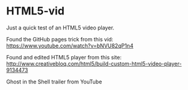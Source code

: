 # HTML5-vid
Just a quick test of an HTML5 video player.

Found the GitHub pages trick from this vid:  
https://www.youtube.com/watch?v=bNVU82qP1n4

Found and edited HTML5 player from this site:  
http://www.creativebloq.com/html5/build-custom-html5-video-player-9134473

Ghost in the Shell trailer from YouTube
